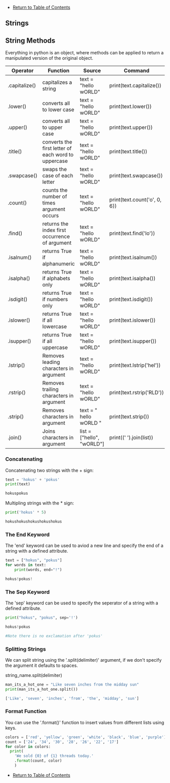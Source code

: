 - [Return to Table of Contents](/../../)

## Strings

## String Methods

Everything in python is an object, where methods can be applied to return a manipulated version of the original object.

| Operator | Function | Source | Command | Output |
| -------- | ---- | ------- | -------- | ------- |
| .capitalize() | capitalizes a string |  text = "hello wORLD" | print(text.capitalize()) | Hello world |
| .lower() | converts all to lower case | text = "hello wORLD" | print(text.lower()) | hello world |
| .upper() | converts all to upper case | text = "hello wORLD" | print(text.upper()) | HELLO WORLD |
| .title() | converts the first letter of each word to uppercase |  text = "hello wORLD" | print(text.title()) | Hello World |
| .swapcase() | swaps the case of each letter | text = "hello wORLD" | print(text.swapcase()) | HELLO WORLD |
| .count() | counts the number of times argument occurs | text = "hello wORLD" | print(text.count('o', 0, 6)) | 1 |
| .find() | returns the index first occurrence  of argument| text = "hello wORLD" | print(text.find('lo')) | 3 |
| .isalnum() | returns True if alphanumeric | text = "hello wORLD" | print(text.isalnum()) | False |
| .isalpha() | returns True if alphabets only | text = "hello wORLD" | print(text.isalpha()) | True |
| .isdigit() | returns True if numbers only | text = "hello wORLD" | print(text.isdigit()) | False |
| .islower() | returns True if all lowercase | text = "hello wORLD" | print(text.islower()) | False |
| .isupper() | returns True if all uppercase | text = "hello wORLD" | print(text.isupper()) | False |
| .lstrip() | Removes leading characters in argument | text = "hello wORLD" | print(text.lstrip('hel')) | lo wORLD |
| .rstrip() | Removes trailing characters in argument | text = "hello wORLD" | print(text.rstrip('RLD')) | hello wO |
| .strip() | Removes characters in argument | text = " hello wORLD " | print(text.strip()) | hello wORLD |
| .join() | Joins characters in  argument | list = ["hello", "wORLD"] | print((' ').join(list)) | hello wORLD |





### Concatenating

Concatenating two strings with the + sign:

```python
text = 'hokus' + 'pokus'
print(text)

hokuspokus
```

Multipling strings with the * sign:

```python
print('hokus' * 5)

hokushokushokushokushokus
```

### The End Keyword

The 'end' keyword can be used to aviod a new line and specify the end of a string with a defined attribute.

```python
text = ["hokus", "pokus"]
for words in text:
    print(words, end="!")

hokus!pokus!
```

### The Sep Keyword

The 'sep' keyword can be used to specify the seperator of a string with a defined attribute.

```python
print("hokus", "pokus", sep='!')

hokus!pokus

#Note there is no exclamation after 'pokus'
```

### Splitting Strings

We can split string using the '.split(delimiter)' argument, if we don't specify the argument it
defaults to spaces.

string_name.split(delimiter)

```python
man_its_a_hot_one = "Like seven inches from the midday sun"
print(man_its_a_hot_one.split())

['Like', 'seven', 'inches', 'from', 'the', 'midday', 'sun']
```



### Format Function

You can use the '.format()' function to insert values from different lists using keys.

```python
colors = ['red', 'yellow', 'green', 'white', 'black', 'blue', 'purple']
count = ['24', '34', '30', '28', '26', '22', '17']
for color in colors:
  print(
    'We sold {0} of {1} threads today.'
    .format(count, color)
    )
```





- [Return to Table of Contents](/../../)
